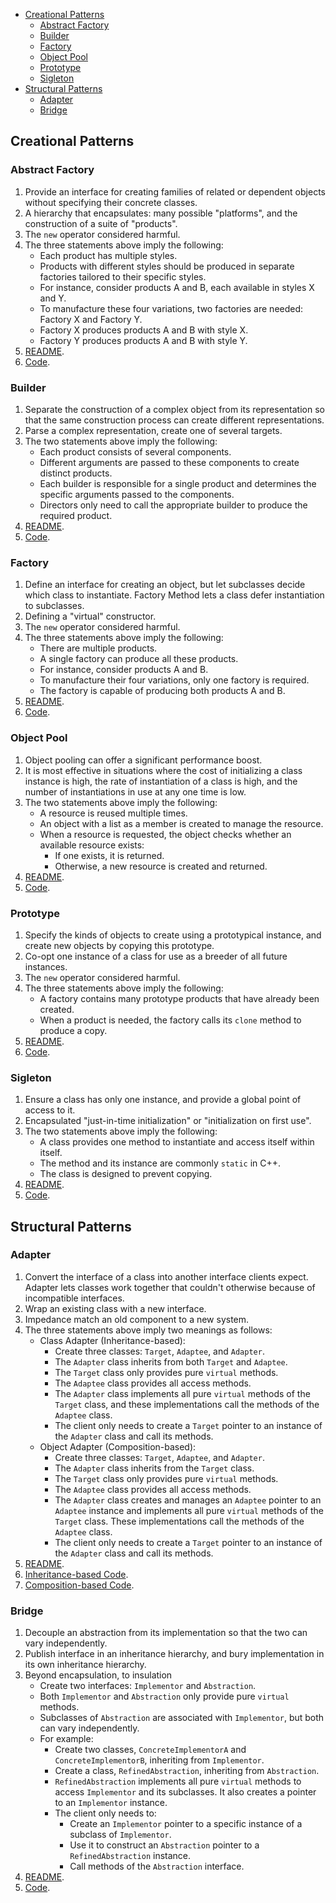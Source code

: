 <!-- vim-markdown-toc GFM -->

- [Creational Patterns](#creational-patterns)
  - [Abstract Factory](#abstract-factory)
  - [Builder](#builder)
  - [Factory](#factory)
  - [Object Pool](#object-pool)
  - [Prototype](#prototype)
  - [Sigleton](#sigleton)
- [Structural Patterns](#structural-patterns)
  - [Adapter](#adapter)
  - [Bridge](#bridge)

<!-- vim-markdown-toc -->

## Creational Patterns

### Abstract Factory

1. Provide an interface for creating families of related or dependent objects without specifying
   their concrete classes.
2. A hierarchy that encapsulates: many possible "platforms", and the construction of a suite of
   "products".
3. The `new` operator considered harmful.
4. The three statements above imply the following:
   - Each product has multiple styles.
   - Products with different styles should be produced in separate factories tailored to their
     specific styles.
   - For instance, consider products A and B, each available in styles X and Y.
   - To manufacture these four variations, two factories are needed: Factory X and Factory Y.
   - Factory X produces products A and B with style X.
   - Factory Y produces products A and B with style Y.
5. [README](https://gitee.com/banana33/design-patterns-cpp/blob/master/abstract-factory).
6. [Code](https://gitee.com/banana33/design-patterns-cpp/blob/master/abstract-factory/AbstractFactory.cpp).

### Builder

1. Separate the construction of a complex object from its representation so that the same
   construction process can create different representations.
2. Parse a complex representation, create one of several targets.
3. The two statements above imply the following:
   - Each product consists of several components.
   - Different arguments are passed to these components to create distinct products.
   - Each builder is responsible for a single product and determines the specific arguments passed
     to the components.
   - Directors only need to call the appropriate builder to produce the required product.
4. [README](https://gitee.com/banana33/design-patterns-cpp/blob/master/builder).
5. [Code](https://gitee.com/banana33/design-patterns-cpp/blob/master/builder/Builder.cpp).

### Factory

1. Define an interface for creating an object, but let subclasses decide which class to instantiate.
   Factory Method lets a class defer instantiation to subclasses.
2. Defining a "virtual" constructor.
3. The `new` operator considered harmful.
4. The three statements above imply the following:
   - There are multiple products.
   - A single factory can produce all these products.
   - For instance, consider products A and B.
   - To manufacture their four variations, only one factory is required.
   - The factory is capable of producing both products A and B.
5. [README](https://gitee.com/banana33/design-patterns-cpp/tree/master/factory-method).
6. [Code](https://gitee.com/banana33/design-patterns-cpp/blob/master/factory-method/FactoryMethod.cpp).

### Object Pool

1. Object pooling can offer a significant performance boost.
2. It is most effective in situations where the cost of initializing a class instance is high, the
   rate of instantiation of a class is high, and the number of instantiations in use at any one time
   is low.
3. The two statements above imply the following:
   - A resource is reused multiple times.
   - An object with a list as a member is created to manage the resource.
   - When a resource is requested, the object checks whether an available resource exists:
     - If one exists, it is returned.
     - Otherwise, a new resource is created and returned.
4. [README](https://gitee.com/banana33/design-patterns-cpp/tree/master/object-pool).
5. [Code](https://gitee.com/banana33/design-patterns-cpp/blob/master/object-pool/ObjectPool.cpp).

### Prototype

1. Specify the kinds of objects to create using a prototypical instance, and create new objects by
   copying this prototype.
2. Co-opt one instance of a class for use as a breeder of all future instances.
3. The `new` operator considered harmful.
4. The three statements above imply the following:
   - A factory contains many prototype products that have already been created.
   - When a product is needed, the factory calls its `clone` method to produce a copy.
5. [README](https://gitee.com/banana33/design-patterns-cpp/tree/master/prototype).
6. [Code](https://gitee.com/banana33/design-patterns-cpp/blob/master/prototype/Prototype.cpp).

### Sigleton

1. Ensure a class has only one instance, and provide a global point of access to it.
2. Encapsulated "just-in-time initialization" or "initialization on first use".
3. The two statements above imply the following:
   - A class provides one method to instantiate and access itself within itself.
   - The method and its instance are commonly `static` in C++.
   - The class is designed to prevent copying.
4. [README](https://gitee.com/banana33/design-patterns-cpp/tree/master/singleton).
5. [Code](https://gitee.com/banana33/design-patterns-cpp/blob/master/singleton/Singleton.cpp).

## Structural Patterns

### Adapter

1. Convert the interface of a class into another interface clients expect. Adapter lets classes work
   together that couldn't otherwise because of incompatible interfaces.
2. Wrap an existing class with a new interface.
3. Impedance match an old component to a new system.
4. The three statements above imply two meanings as follows:
   - Class Adapter (Inheritance-based):
     - Create three classes: `Target`, `Adaptee`, and `Adapter`.
     - The `Adapter` class inherits from both `Target` and `Adaptee`.
     - The `Target` class only provides pure `virtual` methods.
     - The `Adaptee` class provides all access methods.
     - The `Adapter` class implements all pure `virtual` methods of the `Target` class, and these
       implementations call the methods of the `Adaptee` class.
     - The client only needs to create a `Target` pointer to an instance of the `Adapter` class and
       call its methods.
   - Object Adapter (Composition-based):
     - Create three classes: `Target`, `Adaptee`, and `Adapter`.
     - The `Adapter` class inherits from the `Target` class.
     - The `Target` class only provides pure `virtual` methods.
     - The `Adaptee` class provides all access methods.
     - The `Adapter` class creates and manages an `Adaptee` pointer to an `Adaptee` instance and
       implements all pure `virtual` methods of the `Target` class. These implementations call the
       methods of the `Adaptee` class.
     - The client only needs to create a `Target` pointer to an instance of the `Adapter` class and
       call its methods.
5. [README](https://gitee.com/banana33/design-patterns-cpp/tree/master/adapter).
6. [Inheritance-based Code](https://gitee.com/banana33/design-patterns-cpp/blob/master/adapter/ClassAdapter.cpp).
7. [Composition-based Code](https://gitee.com/banana33/design-patterns-cpp/blob/master/adapter/ObjectAdapter.cpp).

### Bridge

1. Decouple an abstraction from its implementation so that the two can vary independently.
2. Publish interface in an inheritance hierarchy, and bury implementation in its own inheritance
   hierarchy.
3. Beyond encapsulation, to insulation
   - Create two interfaces: `Implementor` and `Abstraction`.
   - Both `Implementor` and `Abstraction` only provide pure `virtual` methods.
   - Subclasses of `Abstraction` are associated with `Implementor`, but both can vary independently.
   - For example:
     - Create two classes, `ConcreteImplementorA` and `ConcreteImplementorB`, inheriting from
       `Implementor`.
     - Create a class, `RefinedAbstraction`, inheriting from `Abstraction`.
     - `RefinedAbstraction` implements all pure `virtual` methods to access `Implementor` and its
       subclasses. It also creates a pointer to an `Implementor` instance.
     - The client only needs to:
       - Create an `Implementor` pointer to a specific instance of a subclass of `Implementor`.
       - Use it to construct an `Abstraction` pointer to a `RefinedAbstraction` instance.
       - Call methods of the `Abstraction` interface.
4. [README](https://gitee.com/banana33/design-patterns-cpp/tree/master/bridge).
5. [Code](https://gitee.com/banana33/design-patterns-cpp/blob/master/bridge/Bridge.cpp).

